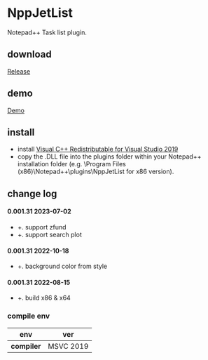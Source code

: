 ﻿# NppJetList
Notepad++ Task list plugin.

## download

[Release](https://github.com/JetNpp/NppJetList/tree/master/bin "Release")

## demo

[Demo](https://github.com/JetNpp/NppJetList/tree/master/doc/demo.cs "Demo")

## install
- install [Visual C++ Redistributable for Visual Studio 2019](https://learn.microsoft.com/en-us/cpp/windows/latest-supported-vc-redist?view=msvc-170)
- copy the .DLL file into the plugins folder within your Notepad++ installation folder (e.g. \Program Files (x86)\Notepad++\plugins\NppJetList for x86 version).

## change log
#### 0.001.31 2023-07-02
- +. support zfund
- +. support search plot

#### 0.001.31 2022-10-18
- +. background color from style

#### 0.001.31 2022-08-15
- +. build x86 & x64

### compile env
|env   | ver|
| - | - |
|__compiler__|MSVC 2019|
